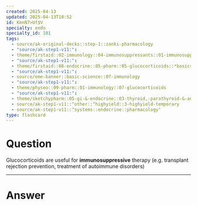 ```yaml
---
created: 2025-04-13
updated: 2025-04-13T10:52
id: KmnN7>Uf$V
specialty: endo
specialty_id: 101
tags:
  - source/ak-original-decks::step-1::zanki-pharmacology
  - "source/ak-step1-v11:": 
  - theme/firstaid::02-immunology::04-immunosuppressants::01-immunosuppressants::glucocorticoids
  - "source/ak-step1-v11:": 
  - theme/firstaid::08-endocrine::05-pharm::05-glucocorticoids::*basics
  - "source/ak-step1-v11:": 
  - source/ome-banner::basic-science::07-immunology
  - "source/ak-step1-v11:": 
  - theme/physeo::09-pharm::01-immunology::07-glucocorticoids
  - "source/ak-step1-v11:": 
  - theme/sketchypharm::05-gi-&-endocrine::03-thyroid,-parathyroid-&-adrenal::04-glucocorticoids
  - source/ak-step1-v11::^other::^highyield::3-highyield-temporary
  - source/ak-step1-v11::^systems::endocrine::pharmacology"
type: flashcard
---
```


# Question
Glucocorticoids are useful for **immunosuppressive** therapy (e.g. transplant rejection prevention, treatment of autoimmune disorders)

---

# Answer

